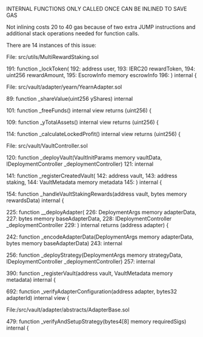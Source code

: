 INTERNAL FUNCTIONS ONLY CALLED ONCE CAN BE INLINED TO SAVE GAS

Not inlining costs 20 to 40 gas because of two extra JUMP instructions and additional stack operations needed for function calls.

There are 14 instances of this issue: 


File: src/utils/MultiRewardStaking.sol

191:  function _lockToken(
192:    address user,
193:    IERC20 rewardToken,
194:    uint256 rewardAmount,
195:    EscrowInfo memory escrowInfo
196:  )  internal {



File: src/vault/adapter/yearn/YearnAdapter.sol

89:  function _shareValue(uint256 yShares) internal


101:  function _freeFunds() internal view returns (uint256) {


109:    function _yTotalAssets() internal view returns (uint256) {


114:   function _calculateLockedProfit() internal view returns (uint256) {



File: src/vault/VaultController.sol

120: function _deployVault(VaultInitParams memory vaultData, IDeploymentController _deploymentController)
121:    internal

141:  function _registerCreatedVault(
142:    address vault,
143:    address staking,
144:    VaultMetadata memory metadata
145:  ) internal  {

154:  function _handleVaultStakingRewards(address vault, bytes memory rewardsData) internal {

225:  function __deployAdapter(
226:    DeploymentArgs memory adapterData,
227:    bytes memory baseAdapterData,
228:    IDeploymentController _deploymentController
229:  ) internal returns (address adapter) {

242:   function _encodeAdapterData(DeploymentArgs memory adapterData, bytes memory baseAdapterData)
243:    internal

256:   function _deployStrategy(DeploymentArgs memory strategyData, IDeploymentController _deploymentController)
257:    internal

390:   function _registerVault(address vault, VaultMetadata memory metadata) internal {

692:   function _verifyAdapterConfiguration(address adapter, bytes32 adapterId) internal view {



File:/src/vault/adapter/abstracts/AdapterBase.sol

479:    function _verifyAndSetupStrategy(bytes4[8] memory requiredSigs) internal {
